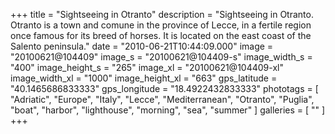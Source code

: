 +++
title = "Sightseeing in Otranto"
description = "Sightseeing in Otranto. Otranto is a town and comune in the province of Lecce, in a fertile region once famous for its breed of horses. It is located on the east coast of the Salento peninsula."
date = "2010-06-21T10:44:09.000"
image = "20100621@104409"
image_s = "20100621@104409-s"
image_width_s = "400"
image_height_s = "265"
image_xl = "20100621@104409-xl"
image_width_xl = "1000"
image_height_xl = "663"
gps_latitude = "40.1465686833333"
gps_longitude = "18.4922432833333"
phototags = [ "Adriatic", "Europe", "Italy", "Lecce", "Mediterranean", "Otranto", "Puglia", "boat", "harbor", "lighthouse", "morning", "sea", "summer" ]
galleries = [ "" ]
+++
